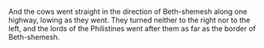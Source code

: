 And the cows went straight in the direction of Beth-shemesh along one highway, lowing as they went. They turned neither to the right nor to the left, and the lords of the Philistines went after them as far as the border of Beth-shemesh.
